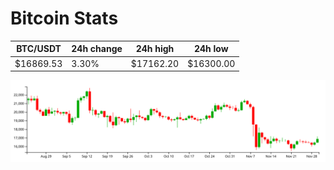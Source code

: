 # Bitcoin Stats

BTC/USDT|24h change|24h high|24h low|
|---|---|---|---|
|$16869.53|3.30%|$17162.20|$16300.00|

<img src="./chart.svg">
